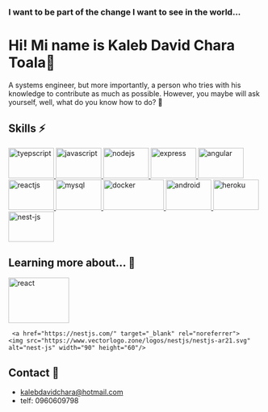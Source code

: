 ### I want to be part of the change I want to see in the world...

# Hi! Mi name is Kaleb David Chara Toala👋

A systems engineer, but more importantly, a person who tries with his knowledge to contribute as much as possible. However, you maybe will ask yourself, well, what do you know how to do? 🤔

## Skills ⚡

<p align="left">
  <a href="https://www.typescriptlang.org/" target="_blank" rel="noreferrer">
    <img src="https://www.vectorlogo.zone/logos/typescriptlang/typescriptlang-ar21.svg" alt="tyepscript" width="90" height="60"/>
  </a>
  
  
  <a href="https://developer.mozilla.org/en-US/docs/Web/JavaScript" target="_blank" rel="noreferrer">
    <img src="https://www.vectorlogo.zone/logos/javascript/javascript-horizontal.svg" alt="javascript" width="90" height="60"/>
  </a>
  
  
  
  <a href="https://nodejs.org/" target="_blank" rel="noreferrer">
    <img src="https://www.vectorlogo.zone/logos/nodejs/nodejs-ar21.svg" alt="nodejs" width="90" height="60"/>
  </a>
  

  
   <a href="https://expressjs.com/" target="_blank" rel="noreferrer">
    <img src="https://www.vectorlogo.zone/logos/expressjs/expressjs-ar21.svg" alt="express" width="90" height="60"/>
  </a>
  
  
  <a href="https://angular.io/" target="_blank" rel="noreferrer">
    <img src="https://www.vectorlogo.zone/logos/angular/angular-ar21.svg" alt="angular" width="90" height="60"/>
  </a>
  
    
  <a href="https://reactjs.org/" target="_blank" rel="noreferrer">
    <img src="https://www.vectorlogo.zone/logos/reactjs/reactjs-icon.svg" alt="reactjs" width="90" height="60"/>
  </a>
  
  

  
  <a href="https://www.mysql.com/" target="_blank" rel="noreferrer">
    <img src="https://www.vectorlogo.zone/logos/mysql/mysql-official.svg" alt="mysql" width="90" height="60"/>
  </a>
  
 
  
   <a href="https://www.docker.com/" target="_blank" rel="noreferrer">
    <img src="https://www.vectorlogo.zone/logos/docker/docker-ar21.svg" alt="docker" width="120" height="60"/>
  </a>
  
   

    
   <a href="https://developer.android.com/" target="_blank" rel="noreferrer">
    <img src="https://www.vectorlogo.zone/logos/android/android-icon.svg" alt="android" width="90" height="60"/>
  </a>
  
   <a href="https://www.heroku.com/" target="_blank" rel="noreferrer">
    <img src="https://www.vectorlogo.zone/logos/heroku/heroku-ar21.svg" alt="heroku" width="90" height="60"/>
  </a>
  
    
   <a href="https://nestjs.com/" target="_blank" rel="noreferrer">
    <img src="https://www.vectorlogo.zone/logos/nestjs/nestjs-ar21.svg" alt="nest-js" width="90" height="60"/>
  </a>


  
</p>

</p>

##  Learning more about... 🔭

<p align="left">
        <a href="https://reactjs.org/" target="_blank" rel="noreferrer">
    <img src="https://www.vectorlogo.zone/logos/reactjs/reactjs-ar21.svg" alt="react" width="120" height="90"/>
  </a>
  
     <a href="https://nestjs.com/" target="_blank" rel="noreferrer">
    <img src="https://www.vectorlogo.zone/logos/nestjs/nestjs-ar21.svg" alt="nest-js" width="90" height="60"/>
  </a>
  
  
</p>




## Contact 💬

- kalebdavidchara@hotmail.com
- telf: 0960609798

<!--
**kchara21/kchara21** is a ✨ _special_ ✨ repository because its `README.md` (this file) appears on your GitHub profile.

Here are some ideas to get you started:

-  I’m currently working on ...
- 🌱 I’m currently learning ...
- 👯 I’m looking to collaborate on ...
-  I’m looking for help with ...
-  Ask me about ...
- 📫 How to reach me: ...
- Pronouns: ...
-  Fun fact: ...
-->
